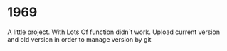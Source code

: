 # 1969

A little project.
With Lots Of function didn`t work.
Upload current version and old version in order to manage version by git